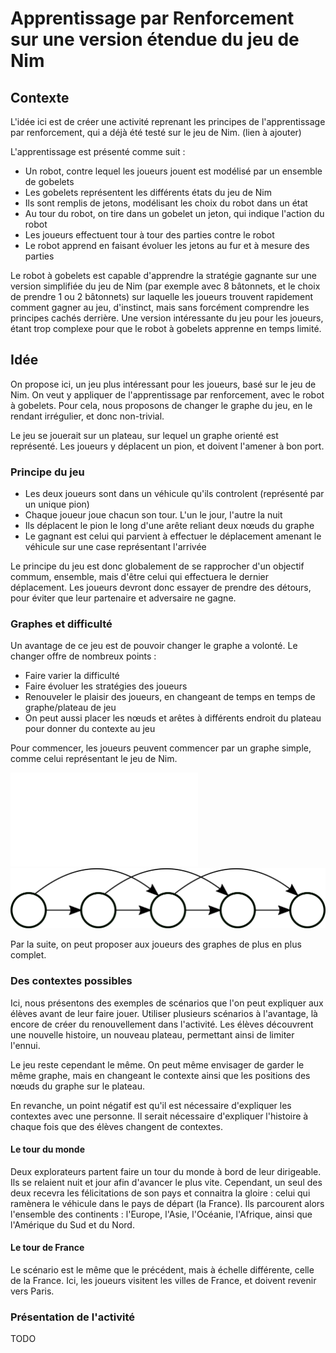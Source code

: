 # Apprentissage par Renforcement sur une version étendue du jeu de Nim

## Contexte

L'idée ici est de créer une activité reprenant les principes de l'apprentissage
par renforcement, qui a déjà été testé sur le jeu de Nim. (lien à ajouter)

L'apprentissage est présenté comme suit :
* Un robot, contre lequel les joueurs jouent est modélisé par un ensemble de
gobelets
* Les gobelets représentent les différents états du jeu de Nim
* Ils sont remplis de jetons, modélisant les choix du robot dans un état
* Au tour du robot, on tire dans un gobelet un jeton, qui indique l'action du
robot
* Les joueurs effectuent tour à tour des parties contre le robot
* Le robot apprend en faisant évoluer les jetons au fur et à mesure des parties

Le robot à gobelets est capable d'apprendre la stratégie gagnante sur une
version simplifiée du jeu de Nim (par exemple avec 8
bâtonnets, et le choix de prendre 1 ou 2 bâtonnets) sur laquelle les joueurs
trouvent rapidement comment gagner au jeu, d'instinct, mais sans forcément
comprendre les
principes cachés derrière. Une version intéressante du jeu pour les joueurs,
étant trop complexe pour que le robot à gobelets apprenne en temps limité.

## Idée

On propose ici, un jeu plus intéressant pour les joueurs, basé sur le jeu de
Nim. On veut y appliquer de l'apprentissage par renforcement, avec le
robot à gobelets. Pour cela, nous proposons de changer le graphe du jeu, en le
rendant irrégulier, et donc non-trivial.

Le jeu se jouerait sur un plateau, sur lequel un graphe
orienté est représenté.
Les joueurs y déplacent un pion, et doivent l'amener à bon port.

### Principe du jeu

* Les deux joueurs sont dans un véhicule qu'ils controlent (représenté par un
unique pion)
* Chaque joueur joue chacun son tour. L'un le jour, l'autre la nuit
* Ils déplacent le pion le long d'une arête reliant deux nœuds du graphe
* Le gagnant est celui qui parvient à effectuer le déplacement amenant le
véhicule sur une case représentant l'arrivée

Le principe du jeu est donc globalement de se rapprocher d'un objectif commum,
ensemble, mais d'être celui qui effectuera le dernier déplacement. Les joueurs
devront donc essayer de prendre des détours, pour éviter que leur partenaire et
adversaire ne gagne.

### Graphes et difficulté

Un avantage de ce jeu est de pouvoir changer le graphe a volonté.
Le changer offre de nombreux points :

* Faire varier la difficulté
* Faire évoluer les stratégies des joueurs
* Renouveler le plaisir des joueurs, en changeant de temps en temps de
graphe/plateau de jeu
* On peut aussi placer les nœuds et arêtes à différents endroit du plateau pour
donner du contexte au jeu

Pour commencer, les joueurs peuvent commencer par un graphe simple, comme celui
représentant le jeu de Nim.

![Graphe représentant le jeu de Nim](./images/graphe-nim.pdf)
![Graphe représentant le jeu de Nim](./images/graphe-nim.svg)

Par la suite, on peut proposer aux joueurs des graphes de plus en plus complet.

### Des contextes possibles

Ici, nous présentons des exemples de scénarios que l'on peut expliquer aux élèves
avant de leur faire jouer.
Utiliser plusieurs scénarios à l'avantage, là encore de créer du renouvellement
dans l'activité. Les élèves découvrent une nouvelle histoire, un nouveau
plateau, permettant ainsi de limiter l'ennui.

Le jeu reste cependant le même. On peut même envisager de garder le même graphe,
mais en changeant le contexte ainsi que les positions des nœuds du graphe
sur le plateau.

En revanche, un point négatif est qu'il est nécessaire d'expliquer les contextes
avec une personne. Il serait nécessaire d'expliquer l'histoire à chaque fois
que des élèves changent de contextes.

#### Le tour du monde

Deux explorateurs partent faire un tour du monde à bord de leur dirigeable.
Ils se relaient nuit et jour afin d'avancer le plus vite.
Cependant, un seul des deux recevra les félicitations de son pays et connaitra
la gloire : celui qui ramènera le véhicule dans le pays de départ (la France).
Ils parcourent alors l'ensemble des continents : l'Europe, l'Asie, l'Océanie,
l'Afrique, ainsi que l'Amérique du Sud et du Nord.

#### Le tour de France

Le scénario est le même que le précédent, mais à échelle différente, celle de la
France. Ici, les joueurs visitent les villes de France, et doivent revenir vers
Paris.

### Présentation de l'activité

TODO